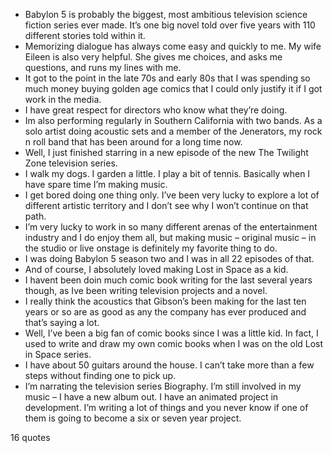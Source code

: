  - Babylon 5 is probably the biggest, most ambitious television science fiction series ever made. It’s one big novel told over five years with 110 different stories told within it.
 - Memorizing dialogue has always come easy and quickly to me. My wife Eileen is also very helpful. She gives me choices, and asks me questions, and runs my lines with me.
 - It got to the point in the late 70s and early 80s that I was spending so much money buying golden age comics that I could only justify it if I got work in the media.
 - I have great respect for directors who know what they’re doing.
 - Im also performing regularly in Southern California with two bands. As a solo artist doing acoustic sets and a member of the Jenerators, my rock n roll band that has been around for a long time now.
 - Well, I just finished starring in a new episode of the new The Twilight Zone television series.
 - I walk my dogs. I garden a little. I play a bit of tennis. Basically when I have spare time I’m making music.
 - I get bored doing one thing only. I’ve been very lucky to explore a lot of different artistic territory and I don’t see why I won’t continue on that path.
 - I’m very lucky to work in so many different arenas of the entertainment industry and I do enjoy them all, but making music – original music – in the studio or live onstage is definitely my favorite thing to do.
 - I was doing Babylon 5 season two and I was in all 22 episodes of that.
 - And of course, I absolutely loved making Lost in Space as a kid.
 - I havent been doin much comic book writing for the last several years though, as Ive been writing television projects and a novel.
 - I really think the acoustics that Gibson’s been making for the last ten years or so are as good as any the company has ever produced and that’s saying a lot.
 - Well, I’ve been a big fan of comic books since I was a little kid. In fact, I used to write and draw my own comic books when I was on the old Lost in Space series.
 - I have about 50 guitars around the house. I can’t take more than a few steps without finding one to pick up.
 - I’m narrating the television series Biography. I’m still involved in my music – I have a new album out. I have an animated project in development. I’m writing a lot of things and you never know if one of them is going to become a six or seven year project.

16 quotes